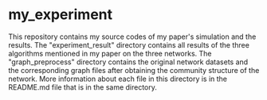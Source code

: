 # my_experiment
This repository contains my source codes of my paper's simulation and the results.
The "experiment_result" directory contains all results of the three algorithms mentioned in my paper on the three networks.
The "graph_preprocess" directory contains the original network datasets and the corresponding graph files after obtaining the community structure of the network. More information about each file in this directory is in the README.md file that is in the same directory.
